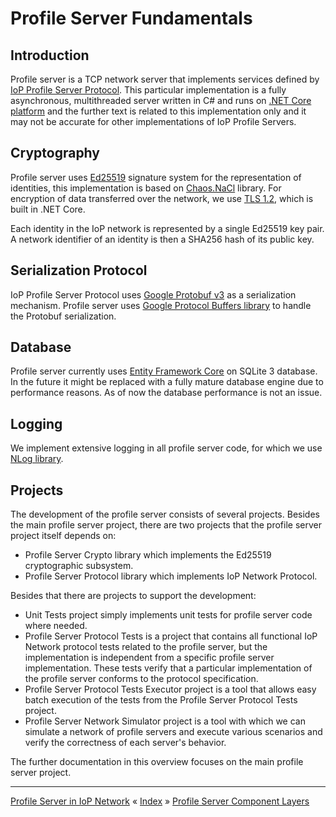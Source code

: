 # Profile Server Fundamentals

## Introduction

Profile server is a TCP network server that implements services defined by [IoP Profile Server Protocol](https://github.com/Internet-of-People/message-protocol).
This particular implementation is a fully asynchronous, multithreaded server written in C# and runs on [.NET Core platform](https://www.microsoft.com/net/core) 
and the further text is related to this implementation only and it may not be accurate for other implementations of IoP Profile Servers.


## Cryptography 

Profile server uses [Ed25519](http://ed25519.cr.yp.to/) signature system for the representation of identities, this implementation is based on [Chaos.NaCl](https://github.com/CodesInChaos/Chaos.NaCl/) library. 
For encryption of data transferred over the network, we use [TLS 1.2](https://en.wikipedia.org/wiki/Transport_Layer_Security#TLS_1.2), which is built in .NET Core.

Each identity in the IoP network is represented by a single Ed25519 key pair. A network identifier of an identity is then a SHA256 hash of its public key.


## Serialization Protocol

IoP Profile Server Protocol uses [Google Protobuf v3](https://developers.google.com/protocol-buffers/docs/proto3) as a serialization mechanism. 
Profile server uses [Google Protocol Buffers library](https://www.nuget.org/packages/Google.Protobuf/) to handle the Protobuf serialization.


## Database

Profile server currently uses [Entity Framework Core](https://docs.microsoft.com/en-us/ef/core/index) on SQLite 3 database. In the future it might be 
replaced with a fully mature database engine due to performance reasons. As of now the database performance is not an issue.


## Logging

We implement extensive logging in all profile server code, for which we use [NLog library](http://nlog-project.org/).


## Projects

The development of the profile server consists of several projects. Besides the main profile server project, there are two projects that the profile server project
itself depends on:

 * Profile Server Crypto library which implements the Ed25519 cryptographic subsystem.
 * Profile Server Protocol library which implements IoP Network Protocol. 

Besides that there are projects to support the development:

 * Unit Tests project simply implements unit tests for profile server code where needed.
 * Profile Server Protocol Tests is a project that contains all functional IoP Network protocol tests related to the profile server, but the implementation is independent from a specific profile server implementation. 
These tests verify that a particular implementation of the profile server conforms to the protocol specification.
 * Profile Server Protocol Tests Executor project is a tool that allows easy batch execution of the tests from the Profile Server Protocol Tests project.
 * Profile Server Network Simulator project is a tool with which we can simulate a network of profile servers and execute various scenarios and verify the correctness of each server's behavior.

The further documentation in this overview focuses on the main profile server project.


---
[Profile Server in IoP Network](ARCH-PS-in-IoP.md) « [Index](ARCHITECTURE.md) » [Profile Server Component Layers](ARCH-PS-Component-Layers.md)
